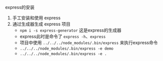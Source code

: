 express的安装

1. 手工安装和使用 express
2. 通过生成器生成 express 项目
    * `npm i -s express-generator` 这是express的生成器
    * express此时是命令了 `express -h`、`express`
    * 项目中使用 `../../../node_modules/.bin/express` 来执行express命令
    * `../../../node_modules/.bin/express -e demo`
    * `../../../node_modules/.bin/express -e .`